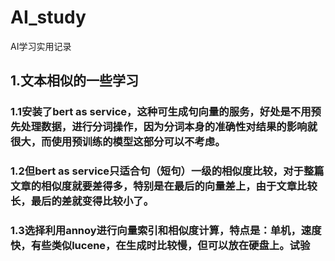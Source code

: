 # AI_study
AI学习实用记录

## 1.文本相似的一些学习
### 1.1安装了bert as service，这种可生成句向量的服务，好处是不用预先处理数据，进行分词操作，因为分词本身的准确性对结果的影响就很大，而使用预训练的模型这部分可以不考虑。
### 1.2但bert as service只适合句（短句）一级的相似度比较，对于整篇文章的相似度就要差得多，特别是在最后的向量差上，由于文章比较长，最后的差就变得比较小了。
### 1.3选择利用annoy进行向量索引和相似度计算，特点是：单机，速度快，有些类似lucene，在生成时比较慢，但可以放在硬盘上。试验


